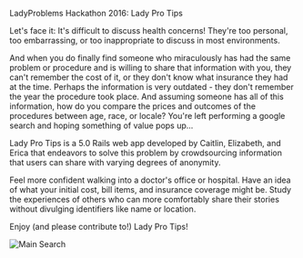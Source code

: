LadyProblems Hackathon 2016: Lady Pro Tips

Let's face it: It's difficult to discuss health concerns! They're too personal, too embarrassing, or too inappropriate to discuss in most environments.

And when you do finally find someone who miraculously has had the same problem or procedure and is willing to share that information with you, they can't remember the cost of it, or they don't know what insurance they had at the time. Perhaps the information is very outdated - they don't remember the year the procedure took place. And assuming someone has all of this information, how do you compare the prices and outcomes of the procedures between age, race, or locale? You're left performing a google search and hoping something of value pops up...

Lady Pro Tips is a 5.0 Rails web app developed by Caitlin, Elizabeth, and Erica that endeavors to solve this problem by crowdsourcing information that users can share with varying degrees of anonymity.

Feel more confident walking into a doctor's office or hospital. Have an idea of what your initial cost, bill items, and insurance coverage might be. Study the experiences of others who can more comfortably share their stories without divulging identifiers like name or location.

Enjoy (and please contribute to!) Lady Pro Tips!

![Main Search](/app/assets/images/screen.png")
